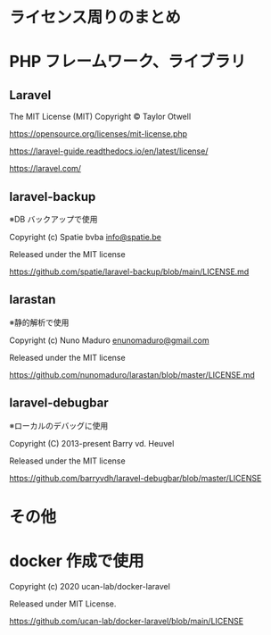 <!-- @format -->

# ライセンス周りのまとめ

# PHP フレームワーク、ライブラリ

## Laravel

The MIT License (MIT) Copyright © Taylor Otwell

https://opensource.org/licenses/mit-license.php

https://laravel-guide.readthedocs.io/en/latest/license/

https://laravel.com/

## laravel-backup

※DB バックアップで使用

Copyright (c) Spatie bvba info@spatie.be

Released under the MIT license

https://github.com/spatie/laravel-backup/blob/main/LICENSE.md

## larastan

※静的解析で使用

Copyright (c) Nuno Maduro enunomaduro@gmail.com

Released under the MIT license

https://github.com/nunomaduro/larastan/blob/master/LICENSE.md

## laravel-debugbar

※ローカルのデバッグに使用

Copyright (C) 2013-present Barry vd. Heuvel

Released under the MIT license

https://github.com/barryvdh/laravel-debugbar/blob/master/LICENSE

# その他

# docker 作成で使用

Copyright (c) 2020 ucan-lab/docker-laravel

Released under MIT License.

https://github.com/ucan-lab/docker-laravel/blob/main/LICENSE
